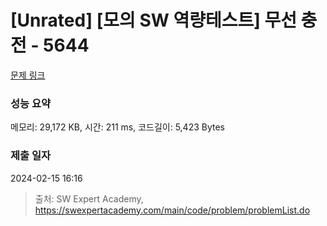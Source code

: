 # [Unrated] [모의 SW 역량테스트] 무선 충전 - 5644 

[문제 링크](https://swexpertacademy.com/main/code/problem/problemDetail.do?contestProbId=AWXRDL1aeugDFAUo) 

### 성능 요약

메모리: 29,172 KB, 시간: 211 ms, 코드길이: 5,423 Bytes

### 제출 일자

2024-02-15 16:16



> 출처: SW Expert Academy, https://swexpertacademy.com/main/code/problem/problemList.do